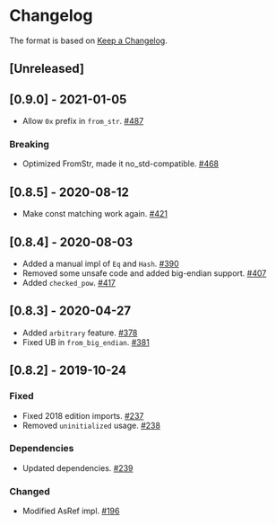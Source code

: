 # Changelog

The format is based on [Keep a Changelog].

[Keep a Changelog]: http://keepachangelog.com/en/1.0.0/

## [Unreleased]

## [0.9.0] - 2021-01-05
- Allow `0x` prefix in `from_str`. [#487](https://github.com/tetcoin/tetsy-common/pull/487)
### Breaking
- Optimized FromStr, made it no_std-compatible. [#468](https://github.com/tetcoin/tetsy-common/pull/468)

## [0.8.5] - 2020-08-12
- Make const matching work again. [#421](https://github.com/tetcoin/tetsy-common/pull/421)

## [0.8.4] - 2020-08-03
- Added a manual impl of `Eq` and `Hash`. [#390](https://github.com/tetcoin/tetsy-common/pull/390)
- Removed some unsafe code and added big-endian support. [#407](https://github.com/tetcoin/tetsy-common/pull/407)
- Added `checked_pow`. [#417](https://github.com/tetcoin/tetsy-common/pull/417)

## [0.8.3] - 2020-04-27
- Added `arbitrary` feature. [#378](https://github.com/tetcoin/tetsy-common/pull/378)
- Fixed UB in `from_big_endian`. [#381](https://github.com/tetcoin/tetsy-common/pull/381)

## [0.8.2] - 2019-10-24
### Fixed
- Fixed 2018 edition imports. [#237](https://github.com/tetcoin/tetsy-common/pull/237)
- Removed `uninitialized` usage. [#238](https://github.com/tetcoin/tetsy-common/pull/238)
### Dependencies
- Updated dependencies. [#239](https://github.com/tetcoin/tetsy-common/pull/239)
### Changed
- Modified AsRef impl. [#196](https://github.com/tetcoin/tetsy-common/pull/196)
